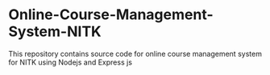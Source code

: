 # Online-Course-Management-System-NITK
This repository contains source code for online course management system for  NITK using Nodejs and Express js
